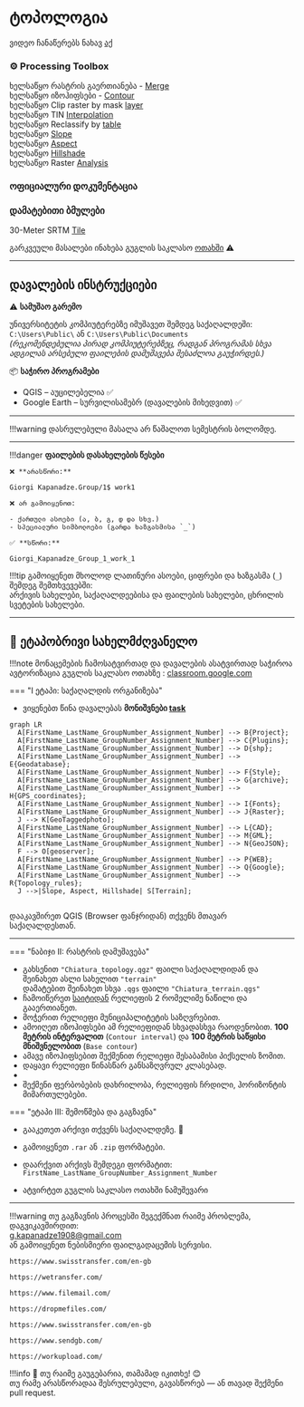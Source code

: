 # ტოპოლოგია

ვიდეო ჩანაწერებს ნახავ [აქ](https://ezdanapak.github.io/GTU-GIS/GIS_SKA/Videos/) <br>


### ⚙️ Processing Toolbox <br>

ხელსაწყო რასტრის გაერთიანება - [Merge](https://docs.qgis.org/3.40/en/docs/user_manual/processing_algs/gdal/rastermiscellaneous.html#gdalmerge) <br>
ხელსაწყო იზოჰიფსები - [Contour](https://docs.qgis.org/3.40/en/docs/user_manual/processing_algs/gdal/rasterextraction.html#gdalcontour) <br>
ხელსაწყო Clip raster by mask [layer](https://docs.qgis.org/3.40/en/docs/user_manual/processing_algs/gdal/rasterextraction.html#gdalcliprasterbymasklayer)  <br>
ხელსაწყო TIN [Interpolation](https://docs.qgis.org/3.40/en/docs/user_manual/processing_algs/qgis/interpolation.html#qgistininterpolation) <br>
ხელსაწყო Reclassify by [table](https://docs.qgis.org/3.40/en/docs/user_manual/processing_algs/qgis/rasteranalysis.html#qgisreclassifybytable)  <br>
ხელსაწყო [Slope](https://docs.qgis.org/3.40/en/docs/user_manual/processing_algs/qgis/rasterterrainanalysis.html#qgisslope) <br>
ხელსაწყო [Aspect](https://docs.qgis.org/3.40/en/docs/user_manual/processing_algs/qgis/rasterterrainanalysis.html#qgisaspect) <br>
ხელსაწყო [Hillshade](https://docs.qgis.org/3.40/en/docs/user_manual/processing_algs/qgis/rasterterrainanalysis.html#qgishillshade) <br>
ხელსაწყო Raster [Analysis](https://docs.qgis.org/3.40/en/docs/user_manual/working_with_raster/raster_analysis.html) <br>

### ოფიციალური დოკუმენტაცია <br>



### დამატებითი ბმულები <br>

30-Meter SRTM [Tile](https://en.wikipedia.org/wiki/Geospatial_topology) <br>
 




გარკვეული მასალები ინახება გუგლის საკლასო [ოთახში](https://classroom.google.com/c/Nzg3MzAxMDU4MzEy/m/Nzg3NTk5MzU2OTYw/details) ⚠️ <br>

---
## დავალების ინსტრუქციები

⚠️ **სამუშაო გარემო**

უნივერსიტეტის კომპიუტერებზე იმუშავეთ შემდეგ საქაღალდეში:  
`C:\Users\Public\` ან `C:\Users\Public\Documents`  
*(რეკომენდებულია პირად კომპიუტერებზეც, რადგან პროგრამას სხვა ადგილას არსებული ფაილების დამუშავება შესაძლოა გაუჭირდეს.)*

📦 **საჭირო პროგრამები**

* QGIS – აუცილებელია ✅  
* Google Earth – სურვილისამებრ (დავალების მიხედვით) ✅  

---

!!!warning
    დასრულებული მასალა არ წაშალოთ სემესტრის ბოლომდე.
    
---

!!!danger 
    **ფაილების დასახელების წესები**

    ❌ **არასწორი:**  

    Giorgi Kapanadze.Group/1$ work1  

    ❌ არ გამოიყენოთ:

    - ქართული ასოები (ა, ბ, გ, დ და სხვ.)  
    - სპეციალური სიმბოლოები (გარდა ხაზგასმისა `_`)

    ✅ **სწორი:**  

    Giorgi_Kapanadze_Group_1_work_1  

!!!tip
    გამოიყენეთ მხოლოდ ლათინური ასოები, ციფრები და ხაზგასმა (`_`) შემდეგ შემთხვევებში:  
    არქივის სახელები, საქაღალდეებისა და ფაილების სახელები, ცხრილის სვეტების სახელები.

---

## 📘 ეტაპობრივი სახელმძღვანელო

!!!note
    მონაცემების ჩამოსატვირთად და დავალების ასატვირთად საჭიროა ავტორიზაცია გუგლის საკლასო ოთახზე
     : [classroom.google.com](https://classroom.google.com/)

=== "I ეტაპი: საქაღალდის ორგანიზება"
* ვიყენებთ წინა დავალებას **მონიშვნები [task](https://ezdanapak.github.io/GTU-GIS/GIS_SKA/Lab/Selection/)**



``` mermaid
graph LR
  A[FirstName_LastName_GroupNumber_Assignment_Number] --> B{Project};
  A[FirstName_LastName_GroupNumber_Assignment_Number] --> C{Plugins};
  A[FirstName_LastName_GroupNumber_Assignment_Number] --> D{shp};
  A[FirstName_LastName_GroupNumber_Assignment_Number] --> E{Geodatabase};
  A[FirstName_LastName_GroupNumber_Assignment_Number] --> F{Style};
  A[FirstName_LastName_GroupNumber_Assignment_Number] --> G{archive};
  A[FirstName_LastName_GroupNumber_Assignment_Number] --> H{GPS_coordinates};
  A[FirstName_LastName_GroupNumber_Assignment_Number] --> I{Fonts};
  A[FirstName_LastName_GroupNumber_Assignment_Number] --> J{Raster};
  J --> K[GeoTaggedphoto];
  A[FirstName_LastName_GroupNumber_Assignment_Number] --> L{CAD};
  A[FirstName_LastName_GroupNumber_Assignment_Number] --> M{GML};
  A[FirstName_LastName_GroupNumber_Assignment_Number] --> N{GeoJSON};
  F --> O[geoserver];
  A[FirstName_LastName_GroupNumber_Assignment_Number] --> P{WEB};
  A[FirstName_LastName_GroupNumber_Assignment_Number] --> Q{Google};
  A[FirstName_LastName_GroupNumber_Assignment_Number] --> R{Topology_rules};
  J -->|Slope, Aspect, Hillshade| S[Terrain];


```

დააკავშირეთ QGIS (Browser ფანჯრიდან) თქვენს მთავარ საქაღალდესთან.

---

=== "ნაბიჯი II: რასტრის დამუშავება"

* გახსენით `"Chiatura_topology.qgz"` ფაილი საქაღალდიდან და შეინახეთ ასლი სახელით `"terrain"`  
  დამატებით შეინახეთ სხვა `.qgs` ფაილი `"Chiatura_terrain.qgs"`   <br>
* ჩამოიწერეთ [საიტიდან](https://dwtkns.com/srtm30m/) რელიეფის 2 რომელიმე ნაწილი და გააერთიანეთ.   <br>
* მოჭერით რელიეფი მუნიციპალიტეტის საზღვრებით.  <br>
* ამოიღეთ იზოჰიფსები ამ რელიეფიდან სხვადასხვა რაოდენობით. **100 მეტრის ინტერვალით** (`Contour interval`) და **100 მეტრის საწყისი მნიშვნელობით** (`Base contour`) <br>
* ამავე იზოჰიფსებით შექმენით რელიეფი შესაბამისი პიქსელის ზომით. <br>
* დაყავი რელიეფი წინასწარ განსაზღვრულ კლასებად. <br>
* 
* შექმენი ფერბობების დახრილობა, რელიეფის ჩრდილი, ჰორიზონტის მიმართულებები. <br>





=== "ეტაპი III: შემოწმება და გაგზავნა"
* გააკეთეთ არქივი თქვენს საქაღალდეზე. 💾
* გამოიყენეთ `.rar` ან `.zip` ფორმატები.
* დაარქვით არქივს შემდეგი ფორმატით:  
  `FirstName_LastName_GroupNumber_Assignment_Number`

* ატვირტეთ გუგლის საკლასო ოთახში ნამუშევარი

---

!!!warning
    თუ გაგზავნის პროცესში შეგექმნათ რაიმე პრობლემა, დაგვიკავშირდით:  
    g.kapanadze1908@gmail.com  
    ან გამოიყენეთ ნებისმიერი ფაილგადაცემის სერვისი. <br>

    https://www.swisstransfer.com/en-gb

    https://wetransfer.com/

    https://www.filemail.com/

    https://dropmefiles.com/

    https://www.swisstransfer.com/en-gb

    https://www.sendgb.com/

    https://workupload.com/ 

!!!info
    📌 თუ რაიმე გაუგებარია, თამამად იკითხე! 😊  
    თუ რამე არასწორადაა შესრულებული, გავასწორებ — ან თავად შექმენი pull request. 